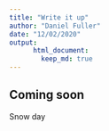 ```yaml
---
title: "Write it up"
author: "Daniel Fuller"
date: "12/02/2020"
output:
      html_document:
        keep_md: true
---
```


## Coming soon

Snow day
